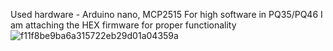 Used hardware - Arduino nano, MCP2515
For high software in PQ35/PQ46
I am attaching the HEX firmware for proper functionality
![f11f8be9ba6a315722eb29d01a04359a](https://user-images.githubusercontent.com/48298303/180618020-49657cba-40be-413b-a7b2-d93a5c2bbc77.png)
